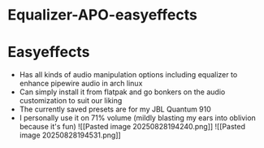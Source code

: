 # Equalizer-APO-easyeffects

# Easyeffects

- Has all kinds of audio manipulation options including equalizer to enhance pipewire audio in arch linux
- Can simply install it from flatpak and go bonkers on the audio customization to suit our liking
- The currently saved presets are for my JBL Quantum 910 
- I personally use it on 71% volume (mildly blasting my ears into oblivion because it's fun) 
![[Pasted image 20250828194240.png]]
![[Pasted image 20250828194531.png]]
